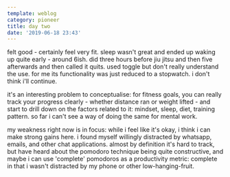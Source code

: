 ```yaml
---
template: weblog
category: pioneer
title: day two
date: '2019-06-18 23:43'
---
```

felt good - certainly feel very fit. sleep wasn't great and ended up waking up quite early - around 6ish. did three hours before jiu jitsu and then five afterwards and then called it quits. used toggle but don't really understand the use. for me its functionality was just reduced to a stopwatch. i don't think i'll continue.

it's an interesting problem to conceptualise: for fitness goals, you can really track your progress clearly - whether distance ran or weight lifted - and start to drill down on the factors related to it: mindset, sleep, diet, training pattern. so far i can't see a way of doing the same for mental work.

my weakness right now is in focus: while i feel like it's okay, i think i can make strong gains here. i found myself willingly distracted by whatsapp, emails, and other chat applications. almost by definition it's hard to track, but have heard about the pomodoro technique being quite constructive, and maybe i can use 'complete' pomodoros as a productivity metric: complete in that i wasn't distracted by my phone or other low-hanging-fruit.
